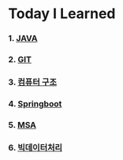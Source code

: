# Today I Learned
### 1. [JAVA](https://github.com/kodonghee/TIL/tree/master/Java)
### 2. [GIT](https://github.com/kodonghee/TIL/tree/master/git)
### 3. [컴퓨터 구조](https://github.com/kodonghee/TIL/tree/master/%EC%BB%B4%ED%93%A8%ED%84%B0%20%EA%B5%AC%EC%A1%B0)
### 4. [Springboot](https://github.com/kodonghee/TIL/tree/master/SpringBoot(Udemy))
### 5. [MSA](https://github.com/kodonghee/TIL/tree/master/MSA)
### 6. [빅데이터처리](https://github.com/kodonghee/TIL/tree/master/%EB%B9%85%EB%8D%B0%EC%9D%B4%ED%84%B0%EC%B2%98%EB%A6%AC)
